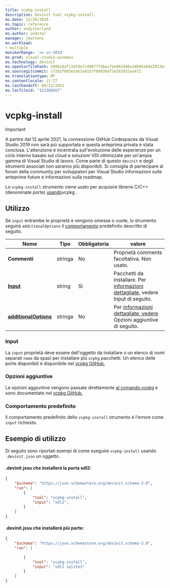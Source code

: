 ```yaml
---
title: vcpkg-install
description: Devinit tool vcpkg-install.
ms.date: 11/20/2020
ms.topic: reference
author: andysterland
ms.author: andster
manager: jmartens
ms.workload:
- multiple
monikerRange: '>= vs-2019'
ms.prod: visual-studio-windows
ms.technology: devinit
ms.openlocfilehash: 290b18af11dfdefc496777dbacfee962446a18b85a94d1013e489bdcdf2985c6
ms.sourcegitcommit: c72b2f603e1eb3a4157f00926df2e263831ea472
ms.translationtype: MT
ms.contentlocale: it-IT
ms.lasthandoff: 08/12/2021
ms.locfileid: "121308567"
---
```

# <a name="vcpkg-install"></a>vcpkg-install

> [!IMPORTANT]
> A partire dal 12 aprile 2021, la connessione GitHub Codespaces da Visual Studio 2019 non sarà più supportata e questa anteprima privata è stata conclusa. L'attenzione è incentrata sull'evoluzione delle esperienze per un ciclo interno basato sul cloud e soluzioni VDI ottimizzate per un'ampia gamma di Visual Studio di lavoro. Come parte di questo `devinit` e degli strumenti associati non saranno più disponibili. Si consiglia di partecipare al forum della community per sviluppatori per Visual Studio informazioni sulle anteprime future e informazioni sulla roadmap.

Lo `vcpkg-install` strumento viene usato per acquisire librerie C/C++ (denominate porte) [usando](https://github.com/microsoft/vcpkg)vcpkg .

## <a name="usage"></a>Utilizzo

Se `input` entrambe le proprietà e vengono omesse o vuote, lo strumento seguirà `additionalOptions` il [comportamento](#default-behavior) predefinito descritto di seguito.

| Nome                                             | Tipo   | Obbligatoria | valore                                                                                   |
|--------------------------------------------------|--------|----------|-----------------------------------------------------------------------------------------|
| **Commenti**                                     | stringa | No       | Proprietà comments facoltativa. Non usato.                                                   |
| [**Input**](#input)                              | string | Sì      | Pacchetti da installare. Per [informazioni dettagliate,](#input) vedere Input di seguito.                       |
| [**additionalOptions**](#additional-options)     | stringa | No       | Per [informazioni dettagliate, vedere](#additional-options) Opzioni aggiuntive di seguito.                        |

### <a name="input"></a>Input

La `input` proprietà deve essere dell'oggetto da installare o un elenco di nomi separati `name` da spazi per installare più `vcpkg` pacchetti. Un elenco delle porte disponibili è disponibile nel [vcpkg GitHub.](https://github.com/microsoft/vcpkg/tree/master/ports)

### <a name="additional-options"></a>Opzioni aggiuntive

Le opzioni aggiuntive vengono passate direttamente [al comando vcpkg](/powershell/module/powershellget/install-module?view=powershell-7&preserve-view=true) e sono documentate nel [vcpkg GitHub.](https://github.com/microsoft/vcpkg/blob/master/docs/examples/installing-and-using-packages.md)

### <a name="default-behavior"></a>Comportamento predefinito

Il comportamento predefinito dello `vcpkg-install` strumento è l'errore come `input` richiesto.

## <a name="example-usage"></a>Esempio di utilizzo
Di seguito sono riportati esempi di come eseguire `vcpkg-install` usando `.devinit.json` un oggetto .

#### <a name="devinitjson-that-will-install-the-sdl2-port"></a>.devinit.jssu che installerà la porta sdl2:
```json
{
    "$schema": "https://json.schemastore.org/devinit.schema-3.0",
    "run": [
        {
            "tool": "vcpkg-install",
            "input": "sdl2",
        }
    ]
}
```

#### <a name="devinitjson-that-will-install-multiple-ports"></a>.devinit.jssu che installerà più porte:
```json
{
    "$schema": "https://json.schemastore.org/devinit.schema-3.0",
    "run": [

        {
            "tool": "vcpkg-install",
            "input": "sdl2 sqlite3"
        }
    ]
}
```